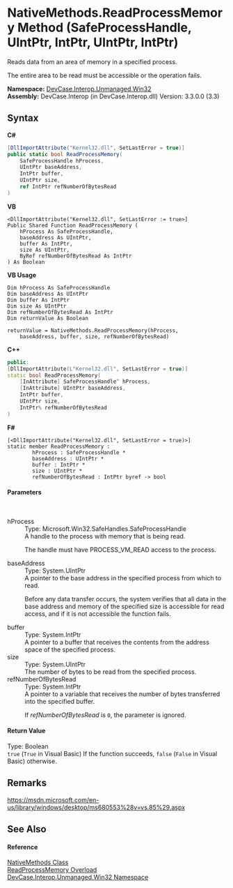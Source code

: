 # NativeMethods.ReadProcessMemory Method (SafeProcessHandle, UIntPtr, IntPtr, UIntPtr, IntPtr)
 

Reads data from an area of memory in a specified process. 

 The entire area to be read must be accessible or the operation fails.

**Namespace:**&nbsp;<a href="N_DevCase_Interop_Unmanaged_Win32">DevCase.Interop.Unmanaged.Win32</a><br />**Assembly:**&nbsp;DevCase.Interop (in DevCase.Interop.dll) Version: 3.3.0.0 (3.3)

## Syntax

**C#**<br />
``` C#
[DllImportAttribute("Kernel32.dll", SetLastError = true)]
public static bool ReadProcessMemory(
	SafeProcessHandle hProcess,
	UIntPtr baseAddress,
	IntPtr buffer,
	UIntPtr size,
	ref IntPtr refNumberOfBytesRead
)
```

**VB**<br />
``` VB
<DllImportAttribute("Kernel32.dll", SetLastError := true>]
Public Shared Function ReadProcessMemory ( 
	hProcess As SafeProcessHandle,
	baseAddress As UIntPtr,
	buffer As IntPtr,
	size As UIntPtr,
	ByRef refNumberOfBytesRead As IntPtr
) As Boolean
```

**VB Usage**<br />
``` VB Usage
Dim hProcess As SafeProcessHandle
Dim baseAddress As UIntPtr
Dim buffer As IntPtr
Dim size As UIntPtr
Dim refNumberOfBytesRead As IntPtr
Dim returnValue As Boolean

returnValue = NativeMethods.ReadProcessMemory(hProcess, 
	baseAddress, buffer, size, refNumberOfBytesRead)
```

**C++**<br />
``` C++
public:
[DllImportAttribute(L"Kernel32.dll", SetLastError = true)]
static bool ReadProcessMemory(
	[InAttribute] SafeProcessHandle^ hProcess, 
	[InAttribute] UIntPtr baseAddress, 
	IntPtr buffer, 
	UIntPtr size, 
	IntPtr% refNumberOfBytesRead
)
```

**F#**<br />
``` F#
[<DllImportAttribute("Kernel32.dll", SetLastError = true)>]
static member ReadProcessMemory : 
        hProcess : SafeProcessHandle * 
        baseAddress : UIntPtr * 
        buffer : IntPtr * 
        size : UIntPtr * 
        refNumberOfBytesRead : IntPtr byref -> bool 

```


#### Parameters
&nbsp;<dl><dt>hProcess</dt><dd>Type: Microsoft.Win32.SafeHandles.SafeProcessHandle<br />A handle to the process with memory that is being read. 

 The handle must have PROCESS_VM_READ access to the process.</dd><dt>baseAddress</dt><dd>Type: System.UIntPtr<br />A pointer to the base address in the specified process from which to read. 

 Before any data transfer occurs, the system verifies that all data in the base address and memory of the specified size is accessible for read access, and if it is not accessible the function fails.</dd><dt>buffer</dt><dd>Type: System.IntPtr<br />A pointer to a buffer that receives the contents from the address space of the specified process.</dd><dt>size</dt><dd>Type: System.UIntPtr<br />The number of bytes to be read from the specified process.</dd><dt>refNumberOfBytesRead</dt><dd>Type: System.IntPtr<br />A pointer to a variable that receives the number of bytes transferred into the specified buffer. 

 If *refNumberOfBytesRead* is `0`, the parameter is ignored.</dd></dl>

#### Return Value
Type: Boolean<br />`true` (`True` in Visual Basic) If the function succeeds, `false` (`False` in Visual Basic) otherwise.

## Remarks
<a href="https://msdn.microsoft.com/en-us/library/windows/desktop/ms680553%28v=vs.85%29.aspx" target="_blank">https://msdn.microsoft.com/en-us/library/windows/desktop/ms680553%28v=vs.85%29.aspx</a>

## See Also


#### Reference
<a href="T_DevCase_Interop_Unmanaged_Win32_NativeMethods">NativeMethods Class</a><br /><a href="Overload_DevCase_Interop_Unmanaged_Win32_NativeMethods_ReadProcessMemory">ReadProcessMemory Overload</a><br /><a href="N_DevCase_Interop_Unmanaged_Win32">DevCase.Interop.Unmanaged.Win32 Namespace</a><br />
